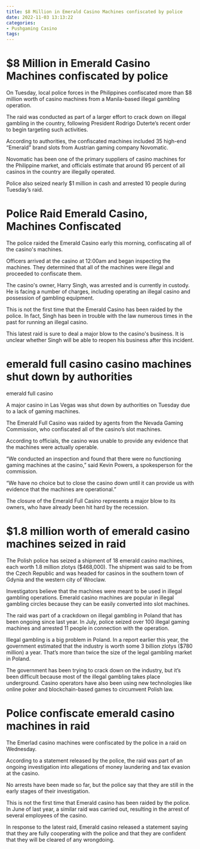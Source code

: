 ```yaml
---
title: $8 Million in Emerald Casino Machines confiscated by police
date: 2022-11-03 13:13:22
categories:
- Pushgaming Casino
tags:
---
```



#  $8 Million in Emerald Casino Machines confiscated by police

On Tuesday, local police forces in the Philippines confiscated more than $8 million worth of casino machines from a Manila-based illegal gambling operation.

The raid was conducted as part of a larger effort to crack down on illegal gambling in the country, following President Rodrigo Duterte’s recent order to begin targeting such activities.

According to authorities, the confiscated machines included 35 high-end “Emerald” brand slots from Austrian gaming company Novomatic.

Novomatic has been one of the primary suppliers of casino machines for the Philippine market, and officials estimate that around 95 percent of all casinos in the country are illegally operated.

Police also seized nearly $1 million in cash and arrested 10 people during Tuesday’s raid.

#  Police Raid Emerald Casino, Machines Confiscated

The police raided the Emerald Casino early this morning, confiscating all of the casino's machines.

Officers arrived at the casino at 12:00am and began inspecting the machines. They determined that all of the machines were illegal and proceeded to confiscate them.

The casino's owner, Harry Singh, was arrested and is currently in custody. He is facing a number of charges, including operating an illegal casino and possession of gambling equipment.

This is not the first time that the Emerald Casino has been raided by the police. In fact, Singh has been in trouble with the law numerous times in the past for running an illegal casino.

This latest raid is sure to deal a major blow to the casino's business. It is unclear whether Singh will be able to reopen his business after this incident.

#  emerald full casino casino machines shut down by authorities

emerald full casino

A major casino in Las Vegas was shut down by authorities on Tuesday due to a lack of gaming machines.

The Emerald Full Casino was raided by agents from the Nevada Gaming Commission, who confiscated all of the casino’s slot machines.

According to officials, the casino was unable to provide any evidence that the machines were actually operable.

“We conducted an inspection and found that there were no functioning gaming machines at the casino,” said Kevin Powers, a spokesperson for the commission.

“We have no choice but to close the casino down until it can provide us with evidence that the machines are operational.”

The closure of the Emerald Full Casino represents a major blow to its owners, who have already been hit hard by the recession.

#  $1.8 million worth of emerald casino machines seized in raid

The Polish police has seized a shipment of 18 emerald casino machines, each worth 1.8 million zlotys ($468,000). The shipment was said to be from the Czech Republic and was headed for casinos in the southern town of Gdynia and the western city of Wroclaw.

Investigators believe that the machines were meant to be used in illegal gambling operations. Emerald casino machines are popular in illegal gambling circles because they can be easily converted into slot machines.

The raid was part of a crackdown on illegal gambling in Poland that has been ongoing since last year. In July, police seized over 100 illegal gaming machines and arrested 11 people in connection with the operation.

Illegal gambling is a big problem in Poland. In a report earlier this year, the government estimated that the industry is worth some 3 billion zlotys ($780 million) a year. That’s more than twice the size of the legal gambling market in Poland.

The government has been trying to crack down on the industry, but it’s been difficult because most of the illegal gambling takes place underground. Casino operators have also been using new technologies like online poker and blockchain-based games to circumvent Polish law.

#  Police confiscate emerald casino machines in raid

The Emerlad casino machines were confiscated by the police in a raid on Wednesday.

According to a statement released by the police, the raid was part of an ongoing investigation into allegations of money laundering and tax evasion at the casino.

No arrests have been made so far, but the police say that they are still in the early stages of their investigation.

This is not the first time that Emerald casino has been raided by the police. In June of last year, a similar raid was carried out, resulting in the arrest of several employees of the casino.

In response to the latest raid, Emerald casino released a statement saying that they are fully cooperating with the police and that they are confident that they will be cleared of any wrongdoing.